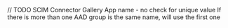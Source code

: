 // TODO
SCIM Connector Gallery App name - no check for unique value
If there is more than one AAD group is the same name, will use the first one